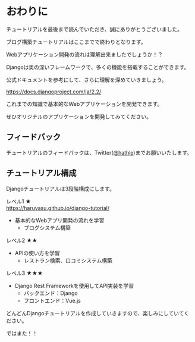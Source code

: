 # おわりに

チュートリアルを最後まで読んでいただき、誠にありがとうございました。

ブログ構築チュートリアルはここまでで終わりとなります。

Webアプリケーション開発の流れは理解出来ましたでしょうか！？

Djangoは奥の深いフレームワークで、多くの機能を搭載することができます。

公式ドキュメントを参考にして、さらに理解を深めていきましょう。

https://docs.djangoproject.com/ja/2.2/

これまでの知識で基本的なWebアプリケーションを開発できます。

ぜひオリジナルのアプリケーションを開発してみてください。

## フィードバック

チュートリアルのフィードバックは、Twitter([@hathle](https://twitter.com/hathle))までお願いいたします。

## チュートリアル構成

Djangoチュートリアルは3段階構成にします。

レベル1 ★  
https://haruyasu.github.io/django-tutorial/
* 基本的なWebアプリ開発の流れを学習
  * ブログシステム構築

レベル2 ★★
* APIの使い方を学習
  * レストラン検索、口コミシステム構築

レベル3 ★★★
* Django Rest Frameworkを使用してAPI実装を学習
  * バックエンド：Django
  * フロントエンド：Vue.js

どんどんDjangoチュートリアルを作成していきますので、楽しみにしていてください。

ではまた！！
